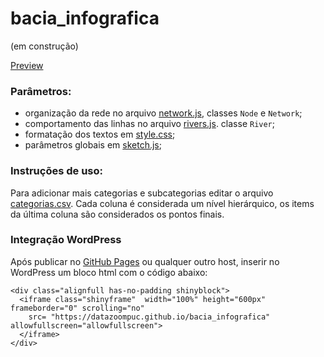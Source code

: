 # bacia_infografica
(em construção)

[Preview](https://datazoompuc.github.io/bacia_infografica/)

### Parâmetros:
- organização da rede no arquivo [network.js](network.js), classes `Node` e `Network`;
- comportamento das linhas no arquivo [rivers.js](rivers.js). classe `River`;
- formatação dos textos em [style.css](style.css);
- parâmetros globais em [sketch.js](sketch.js);

### Instruções de uso: 
Para adicionar mais categorias e subcategorias editar o arquivo [categorias.csv](assets/categorias.csv). Cada coluna é considerada um nível hierárquico, os items da última coluna são considerados os pontos finais.

### Integração WordPress
Após publicar no [GitHub Pages](https://docs.github.com/es/pages/quickstart) ou qualquer outro host, inserir no WordPress um bloco html com o código abaixo:
```
<div class="alignfull has-no-padding shinyblock">
  <iframe class="shinyframe"  width="100%" height="600px" frameborder="0" scrolling="no" 
    src= "https://datazoompuc.github.io/bacia_infografica"  allowfullscreen="allowfullscreen">
  </iframe>
</div>
```
